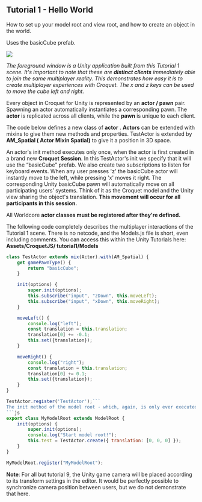 ## Tutorial 1 - Hello World
How to set up your model root and view root, and how to create an object in the world.

Uses the basicCube prefab.

![](images/image16.gif)

*The foreground window is a Unity application built from this Tutorial 1 scene. It's important to note that these are **distinct clients** immediately able to join the same multiplayer reality. This demonstrates how easy it is to create multiplayer experiences with Croquet. The x and z keys can be used to move the cube left and right.*

Every object in Croquet for Unity is represented by an **actor / pawn** pair. Spawning an actor automatically instantiates a corresponding pawn. The **actor** is replicated across all clients, while the **pawn** is unique to each client.

The code below defines a new class of **actor** . **Actors** can be extended with mixins to give them new methods and properties. TestActor is extended by **AM\_Spatial ( Actor Mixin Spatial)** to give it a position in 3D space.

An actor's init method executes only once,  when the actor is first created in a brand new **Croquet Session**. In this TestActor's init we specify that it will use the “basicCube” prefab. We also create two subscriptions to listen for keyboard events. When any user presses 'z' the basicCube actor will instantly move to the left, while pressing 'x' moves it right. The corresponding Unity basicCube pawn will automatically move on all participating users’ systems. Think of it as the Croquet model and the Unity view sharing the object's translation. **This movement will occur for all participants in this session.**

All Worldcore **actor classes must be registered after they're defined.**

The following code completely describes the multiplayer interactions of the Tutorial 1 scene. There is no netcode, and the Models.js file is short, even including comments. You can access this within the Unity Tutorials here:
**Assets/CroquetJS/ tutorial1/Models**
```js
class TestActor extends mix(Actor).with(AM_Spatial) {
    get gamePawnType() {
        return "basicCube";
    }

    init(options) {
        super.init(options);
        this.subscribe("input", "zDown", this.moveLeft);
        this.subscribe("input", "xDown", this.moveRight);
    }

    moveLeft() {
        console.log("left");
        const translation = this.translation;
        translation[0] += -0.1;
        this.set({translation});
    }

    moveRight() {
        console.log("right");
        const translation = this.translation;
        translation[0] += 0.1;
        this.set({translation});
    }
}

TestActor.register('TestActor');```
The init method of the model root - which, again, is only ever executed once in the entire lifetime of its Croquet session - assembles a basic scene, consisting of a single instance of TestActor.
```js
export class MyModelRoot extends ModelRoot {
    init(options) {
        super.init(options);
        console.log("Start model root!");
        this.test = TestActor.create({ translation: [0, 0, 0] });
    }
}

MyModelRoot.register("MyModelRoot");
```

**Note**: For all but tutorial 9, the Unity game camera will be placed according to its transform settings in the editor. It would be perfectly possible to synchronize camera position between users, but we do not demonstrate that here.